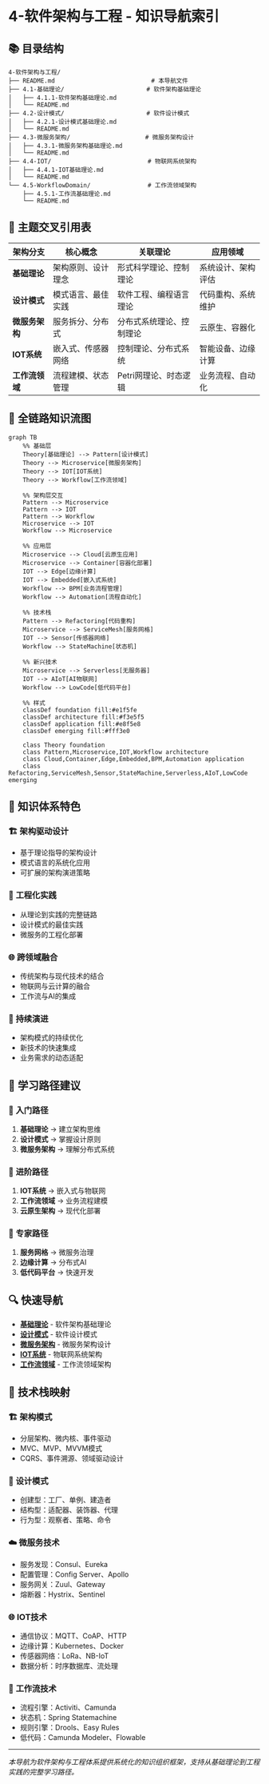 # 4-软件架构与工程 - 知识导航索引

## 📚 目录结构

```
4-软件架构与工程/
├── README.md                           # 本导航文件
├── 4.1-基础理论/                       # 软件架构基础理论
│   ├── 4.1.1-软件架构基础理论.md
│   └── README.md
├── 4.2-设计模式/                       # 软件设计模式
│   ├── 4.2.1-设计模式基础理论.md
│   └── README.md
├── 4.3-微服务架构/                     # 微服务架构设计
│   ├── 4.3.1-微服务架构基础理论.md
│   └── README.md
├── 4.4-IOT/                           # 物联网系统架构
│   ├── 4.4.1-IOT基础理论.md
│   └── README.md
└── 4.5-WorkflowDomain/                # 工作流领域架构
    ├── 4.5.1-工作流基础理论.md
    └── README.md
```

## 🔗 主题交叉引用表

| 架构分支 | 核心概念 | 关联理论 | 应用领域 |
|---------|---------|---------|---------|
| **基础理论** | 架构原则、设计理念 | 形式科学理论、控制理论 | 系统设计、架构评估 |
| **设计模式** | 模式语言、最佳实践 | 软件工程、编程语言理论 | 代码重构、系统维护 |
| **微服务架构** | 服务拆分、分布式 | 分布式系统理论、控制理论 | 云原生、容器化 |
| **IOT系统** | 嵌入式、传感器网络 | 控制理论、分布式系统 | 智能设备、边缘计算 |
| **工作流领域** | 流程建模、状态管理 | Petri网理论、时态逻辑 | 业务流程、自动化 |

## 🌊 全链路知识流图

```mermaid
graph TB
    %% 基础层
    Theory[基础理论] --> Pattern[设计模式]
    Theory --> Microservice[微服务架构]
    Theory --> IOT[IOT系统]
    Theory --> Workflow[工作流领域]
    
    %% 架构层交互
    Pattern --> Microservice
    Pattern --> IOT
    Pattern --> Workflow
    Microservice --> IOT
    Workflow --> Microservice
    
    %% 应用层
    Microservice --> Cloud[云原生应用]
    Microservice --> Container[容器化部署]
    IOT --> Edge[边缘计算]
    IOT --> Embedded[嵌入式系统]
    Workflow --> BPM[业务流程管理]
    Workflow --> Automation[流程自动化]
    
    %% 技术栈
    Pattern --> Refactoring[代码重构]
    Microservice --> ServiceMesh[服务网格]
    IOT --> Sensor[传感器网络]
    Workflow --> StateMachine[状态机]
    
    %% 新兴技术
    Microservice --> Serverless[无服务器]
    IOT --> AIoT[AI物联网]
    Workflow --> LowCode[低代码平台]
    
    %% 样式
    classDef foundation fill:#e1f5fe
    classDef architecture fill:#f3e5f5
    classDef application fill:#e8f5e8
    classDef emerging fill:#fff3e0
    
    class Theory foundation
    class Pattern,Microservice,IOT,Workflow architecture
    class Cloud,Container,Edge,Embedded,BPM,Automation application
    class Refactoring,ServiceMesh,Sensor,StateMachine,Serverless,AIoT,LowCode emerging
```

## 🎯 知识体系特色

### 🏗️ **架构驱动设计**

- 基于理论指导的架构设计
- 模式语言的系统化应用
- 可扩展的架构演进策略

### 🔧 **工程化实践**

- 从理论到实践的完整链路
- 设计模式的最佳实践
- 微服务的工程化部署

### 🌐 **跨领域融合**

- 传统架构与现代技术的结合
- 物联网与云计算的融合
- 工作流与AI的集成

### 🔄 **持续演进**

- 架构模式的持续优化
- 新技术的快速集成
- 业务需求的动态适配

## 📖 学习路径建议

### 🥇 **入门路径**

1. **基础理论** → 建立架构思维
2. **设计模式** → 掌握设计原则
3. **微服务架构** → 理解分布式系统

### 🥈 **进阶路径**

1. **IOT系统** → 嵌入式与物联网
2. **工作流领域** → 业务流程建模
3. **云原生架构** → 现代化部署

### 🥉 **专家路径**

1. **服务网格** → 微服务治理
2. **边缘计算** → 分布式AI
3. **低代码平台** → 快速开发

## 🔍 快速导航

- **[基础理论](./4.1-基础理论/)** - 软件架构基础理论
- **[设计模式](./4.2-设计模式/)** - 软件设计模式
- **[微服务架构](./4.3-微服务架构/)** - 微服务架构设计
- **[IOT系统](./4.4-IOT/)** - 物联网系统架构
- **[工作流领域](./4.5-WorkflowDomain/)** - 工作流领域架构

## 🚀 技术栈映射

### 🏗️ **架构模式**

- 分层架构、微内核、事件驱动
- MVC、MVP、MVVM模式
- CQRS、事件溯源、领域驱动设计

### 🔧 **设计模式**

- 创建型：工厂、单例、建造者
- 结构型：适配器、装饰器、代理
- 行为型：观察者、策略、命令

### ☁️ **微服务技术**

- 服务发现：Consul、Eureka
- 配置管理：Config Server、Apollo
- 服务网关：Zuul、Gateway
- 熔断器：Hystrix、Sentinel

### 🌐 **IOT技术**

- 通信协议：MQTT、CoAP、HTTP
- 边缘计算：Kubernetes、Docker
- 传感器网络：LoRa、NB-IoT
- 数据分析：时序数据库、流处理

### 🔄 **工作流技术**

- 流程引擎：Activiti、Camunda
- 状态机：Spring Statemachine
- 规则引擎：Drools、Easy Rules
- 低代码：Camunda Modeler、Flowable

---

*本导航为软件架构与工程体系提供系统化的知识组织框架，支持从基础理论到工程实践的完整学习路径。*
